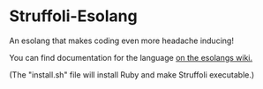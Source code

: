 # Struffoli-Esolang
An esolang that makes coding even more headache inducing!

You can find documentation for the language [on the esolangs wiki.](https://esolangs.org/wiki/Struffoli)

(The "install.sh" file will install Ruby and make Struffoli executable.)
